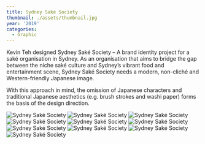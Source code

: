 ```yaml
---
title: Sydney Saké Society
thumbnail: ./assets/thumbnail.jpg
year: '2019'
categories:
  - Graphic
---
```


Kevin Teh designed Sydney Saké Society – A brand identity project for a saké organisation in Sydney. As an organisation that aims to bridge the gap between the niche saké culture and Sydney’s vibrant food and entertainment scene, Sydney Saké Society needs a modern, non-cliché and Western-friendly Japanese image.

With this approach in mind, the omission of Japanese characters and traditional Japanese aesthetics (e.g. brush strokes and washi paper) forms the basis of the design direction.

![Sydney Saké Society](./assets/1.jpg)
![Sydney Saké Society](./assets/2.jpg)
![Sydney Saké Society](./assets/3.jpg)
![Sydney Saké Society](./assets/4.jpg)
![Sydney Saké Society](./assets/5.jpg)
![Sydney Saké Society](./assets/6.jpg)
![Sydney Saké Society](./assets/7.jpg)
![Sydney Saké Society](./assets/8.jpg)
![Sydney Saké Society](./assets/9.jpg)
![Sydney Saké Society](./assets/10.jpg)
